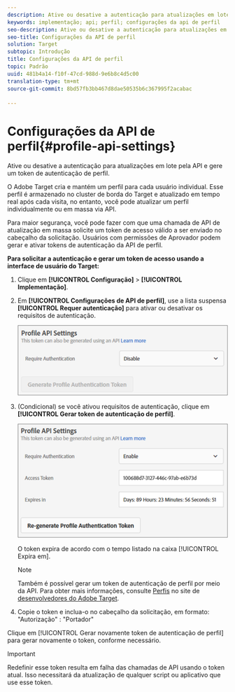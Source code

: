 ```yaml
---
description: Ative ou desative a autenticação para atualizações em lote pela API e gere um token de autenticação de perfil.
keywords: implementação; api; perfil; configurações da api de perfil
seo-description: Ative ou desative a autenticação para atualizações em lote pela API e gere um token de autenticação de perfil.
seo-title: Configurações da API de perfil
solution: Target
subtopic: Introdução
title: Configurações da API de perfil
topic: Padrão
uuid: 481b4a14-f10f-47cd-988d-9e6b8c4d5c00
translation-type: tm+mt
source-git-commit: 8bd57fb3bb467d8dae50535b6c367995f2acabac

---
```



# Configurações da API de perfil{#profile-api-settings}

Ative ou desative a autenticação para atualizações em lote pela API e gere um token de autenticação de perfil.

O Adobe Target cria e mantém um perfil para cada usuário individual. Esse perfil é armazenado no cluster de borda do Target e atualizado em tempo real após cada visita, no entanto, você pode atualizar um perfil individualmente ou em massa via API.

Para maior segurança, você pode fazer com que uma chamada de API de atualização em massa solicite um token de acesso válido a ser enviado no cabeçalho da solicitação. Usuários com permissões de Aprovador podem gerar e ativar tokens de autenticação da API de perfil.

**Para solicitar a autenticação e gerar um token de acesso usando a interface de usuário do Target:**

1. Clique em **[!UICONTROL Configuração]** &gt; **[!UICONTROL Implementação]**.
1. Em **[!UICONTROL Configurações de API de perfil]**, use a lista suspensa **[!UICONTROL Requer autenticação]** para ativar ou desativar os requisitos de autenticação.

   ![](assets/profile_api_settings.png)

1. (Condicional) se você ativou requisitos de autenticação, clique em **[!UICONTROL Gerar token de autenticação de perfil]**.

   ![](assets/profile_api_settings_2.png)

   O token expira de acordo com o tempo listado na caixa [!UICONTROL Expira em].

   >[!NOTE]
   >
   >Também é possível gerar um token de autenticação de perfil por meio da API. Para obter mais informações, consulte [Perfis](https://developers.adobetarget.com/api/#profiles) no site de [desenvolvedores do Adobe Target](https://developers.adobetarget.com/).

1. Copie o token e inclua-o no cabeçalho da solicitação, em formato: "Autorização" : "Portador"

Clique em [!UICONTROL Gerar novamente token de autenticação de perfil] para gerar novamente o token, conforme necessário.

>[!IMPORTANT]
>
>Redefinir esse token resulta em falha das chamadas de API usando o token atual. Isso necessitará da atualização de qualquer script ou aplicativo que use esse token.

